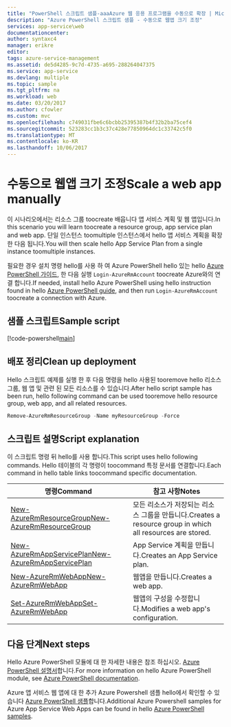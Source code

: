 ```yaml
---
title: "PowerShell 스크립트 샘플-aaaAzure 웹 응용 프로그램을 수동으로 확장 | Microsoft Docs"
description: "Azure PowerShell 스크립트 샘플 - 수동으로 웹앱 크기 조정"
services: app-service\web
documentationcenter: 
author: syntaxc4
manager: erikre
editor: 
tags: azure-service-management
ms.assetid: de5d4285-9c7d-4735-a695-288264047375
ms.service: app-service
ms.devlang: multiple
ms.topic: sample
ms.tgt_pltfrm: na
ms.workload: web
ms.date: 03/20/2017
ms.author: cfowler
ms.custom: mvc
ms.openlocfilehash: c749031fbe6c6bcbb25395387b4f32b2ba75cef4
ms.sourcegitcommit: 523283cc1b3c37c428e77850964dc1c33742c5f0
ms.translationtype: MT
ms.contentlocale: ko-KR
ms.lasthandoff: 10/06/2017
---
```

# <a name="scale-a-web-app-manually"></a><span data-ttu-id="d3813-103">수동으로 웹앱 크기 조정</span><span class="sxs-lookup"><span data-stu-id="d3813-103">Scale a web app manually</span></span>

<span data-ttu-id="d3813-104">이 시나리오에서는 리소스 그룹 toocreate 배웁니다 앱 서비스 계획 및 웹 앱입니다.</span><span class="sxs-lookup"><span data-stu-id="d3813-104">In this scenario you will learn toocreate a resource group, app service plan and web app.</span></span> <span data-ttu-id="d3813-105">단일 인스턴스 toomultiple 인스턴스에서 hello 앱 서비스 계획을 확장 한 다음 됩니다.</span><span class="sxs-lookup"><span data-stu-id="d3813-105">You will then scale hello App Service Plan from a single instance toomultiple instances.</span></span>

<span data-ttu-id="d3813-106">필요한 경우 설치 명령 hello를 사용 하 여 Azure PowerShell hello 있는 hello [Azure PowerShell 가이드](/powershell/azure/overview), 한 다음 실행 `Login-AzureRmAccount` toocreate Azure와의 연결 합니다.</span><span class="sxs-lookup"><span data-stu-id="d3813-106">If needed, install hello Azure PowerShell using hello instruction found in hello [Azure PowerShell guide](/powershell/azure/overview), and then run `Login-AzureRmAccount` toocreate a connection with Azure.</span></span>

## <a name="sample-script"></a><span data-ttu-id="d3813-107">샘플 스크립트</span><span class="sxs-lookup"><span data-stu-id="d3813-107">Sample script</span></span>

[!code-powershell[main](../../../powershell_scripts/app-service/scale-manual/scale-manual.ps1 "Scale a web app manually")]

## <a name="clean-up-deployment"></a><span data-ttu-id="d3813-108">배포 정리</span><span class="sxs-lookup"><span data-stu-id="d3813-108">Clean up deployment</span></span> 

<span data-ttu-id="d3813-109">Hello 스크립트 예제를 실행 한 후 다음 명령을 hello 사용된 tooremove hello 리소스 그룹, 웹 앱 및 관련 된 모든 리소스를 수 있습니다.</span><span class="sxs-lookup"><span data-stu-id="d3813-109">After hello script sample has been run, hello following command can be used tooremove hello resource group, web app, and all related resources.</span></span>

```powershell
Remove-AzureRmResourceGroup -Name myResourceGroup -Force
```

## <a name="script-explanation"></a><span data-ttu-id="d3813-110">스크립트 설명</span><span class="sxs-lookup"><span data-stu-id="d3813-110">Script explanation</span></span>

<span data-ttu-id="d3813-111">이 스크립트 명령 뒤 hello를 사용 합니다.</span><span class="sxs-lookup"><span data-stu-id="d3813-111">This script uses hello following commands.</span></span> <span data-ttu-id="d3813-112">Hello 테이블의 각 명령이 toocommand 특정 문서를 연결합니다.</span><span class="sxs-lookup"><span data-stu-id="d3813-112">Each command in hello table links toocommand specific documentation.</span></span>

| <span data-ttu-id="d3813-113">명령</span><span class="sxs-lookup"><span data-stu-id="d3813-113">Command</span></span> | <span data-ttu-id="d3813-114">참고 사항</span><span class="sxs-lookup"><span data-stu-id="d3813-114">Notes</span></span> |
|---|---|
| [<span data-ttu-id="d3813-115">New-AzureRmResourceGroup</span><span class="sxs-lookup"><span data-stu-id="d3813-115">New-AzureRmResourceGroup</span></span>](/powershell/module/azurerm.resources/new-azurermresourcegroup) | <span data-ttu-id="d3813-116">모든 리소스가 저장되는 리소스 그룹을 만듭니다.</span><span class="sxs-lookup"><span data-stu-id="d3813-116">Creates a resource group in which all resources are stored.</span></span> |
| [<span data-ttu-id="d3813-117">New-AzureRmAppServicePlan</span><span class="sxs-lookup"><span data-stu-id="d3813-117">New-AzureRmAppServicePlan</span></span>](/powershell/module/azurerm.websites/new-azurermappserviceplan) | <span data-ttu-id="d3813-118">App Service 계획을 만듭니다.</span><span class="sxs-lookup"><span data-stu-id="d3813-118">Creates an App Service plan.</span></span> |
| [<span data-ttu-id="d3813-119">New-AzureRmWebApp</span><span class="sxs-lookup"><span data-stu-id="d3813-119">New-AzureRmWebApp</span></span>](/powershell/module/azurerm.websites/new-azurermwebapp) | <span data-ttu-id="d3813-120">웹앱을 만듭니다.</span><span class="sxs-lookup"><span data-stu-id="d3813-120">Creates a web app.</span></span> |
| [<span data-ttu-id="d3813-121">Set-AzureRmWebApp</span><span class="sxs-lookup"><span data-stu-id="d3813-121">Set-AzureRmWebApp</span></span>](/powershell/module/azurerm.websites/set-azurermwebapp) | <span data-ttu-id="d3813-122">웹앱의 구성을 수정합니다.</span><span class="sxs-lookup"><span data-stu-id="d3813-122">Modifies a web app's configuration.</span></span> |

## <a name="next-steps"></a><span data-ttu-id="d3813-123">다음 단계</span><span class="sxs-lookup"><span data-stu-id="d3813-123">Next steps</span></span>

<span data-ttu-id="d3813-124">Hello Azure PowerShell 모듈에 대 한 자세한 내용은 참조 하십시오. [Azure PowerShell 설명서](/powershell/azure/overview)합니다.</span><span class="sxs-lookup"><span data-stu-id="d3813-124">For more information on hello Azure PowerShell module, see [Azure PowerShell documentation](/powershell/azure/overview).</span></span>

<span data-ttu-id="d3813-125">Azure 앱 서비스 웹 앱에 대 한 추가 Azure Powershell 샘플 hello에서 확인할 수 있습니다 [Azure PowerShell 샘플](../app-service-powershell-samples.md)합니다.</span><span class="sxs-lookup"><span data-stu-id="d3813-125">Additional Azure Powershell samples for Azure App Service Web Apps can be found in hello [Azure PowerShell samples](../app-service-powershell-samples.md).</span></span>
